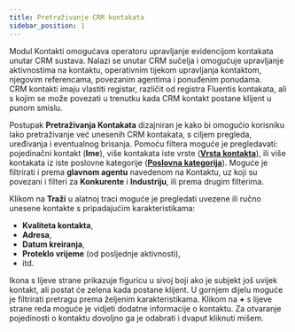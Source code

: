 ```yaml
---
title: Pretraživanje CRM kontakata
sidebar_position: 1
---
```


Modul Kontakti omogućava operatoru upravljanje evidencijom kontakata unutar CRM sustava. Nalazi se unutar CRM sučelja i omogućuje upravljanje aktivnostima na kontaktu, operativnim tijekom upravljanja kontaktom, njegovim referencama, povezanim agentima i ponuđenim ponudama.  
CRM kontakti imaju vlastiti registar, različit od registra Fluentis kontakata, ali s kojim se može povezati u trenutku kada CRM kontakt postane klijent u punom smislu.  

Postupak **Pretraživanja Kontakata** dizajniran je kako bi omogućio korisniku lako pretraživanje već unesenih CRM kontakata, s ciljem pregleda, uređivanja i eventualnog brisanja. 
Pomoću filtera moguće je pregledavati: pojedinačni kontakt (**Ime**), više kontakata iste vrste ([**Vrsta kontakta**](/docs/configurations/tables/crm/contacts/contact-type/)), ili više kontakata iz iste poslovne kategorije ([**Poslovna kategorija**](/docs/configurations/tables/crm/contacts/commercial-category/)). Moguće je filtrirati i prema **glavnom agentu** navedenom na Kontaktu, uz koji su povezani i filteri za **Konkurente** i **Industriju**, ili prema drugim filterima.

Klikom na **Traži** u alatnoj traci moguće je pregledati uvezene ili ručno unesene kontakte s pripadajućim karakteristikama:  
- **Kvaliteta kontakta**, 
- **Adresa**, 
- **Datum kreiranja**, 
- **Proteklo vrijeme** (od posljednje aktivnosti), 
- itd.

Ikona s lijeve strane prikazuje figuricu u sivoj boji ako je subjekt još uvijek kontakt, ali postat će zelena kada postane klijent. U gornjem dijelu moguće je filtrirati pretragu prema željenim karakteristikama. Klikom na **+** s lijeve strane reda moguće je vidjeti dodatne informacije o kontaktu. Za otvaranje pojedinosti o kontaktu dovoljno ga je odabrati i dvaput kliknuti mišem.